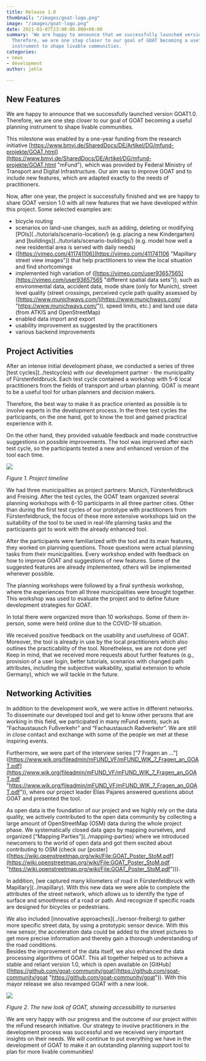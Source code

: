 ```yaml
---
title: Release 1.0
thumbnail: "/images/goat-logo.png"
image: "/images/goat-logo.png"
date: 2021-03-07T23:00:00.000+00:00
summary: 'We are happy to announce that we successfully launched version GOAT1.0.
  Therefore, we are one step closer to our goal of GOAT becoming a useful planning
  instrument to shape livable communities. '
categories:
- news
- development
author: jehle

---
```

## New Features

We are happy to announce that we successfully launched version GOAT1.0. Therefore, we are one step closer to our goal of GOAT becoming a useful planning instrument to shape livable communities.

This milestone was enabled by a one-year funding from the research initiative [https://www.bmvi.de/SharedDocs/DE/Artikel/DG/mfund-projekte/GOAT.html](https://www.bmvi.de/SharedDocs/DE/Artikel/DG/mfund-projekte/GOAT.html "mFund"), which was provided by Federal Ministry of Transport and Digital Infrastructure. Our aim was to improve GOAT and to include new features, which are adapted exactly to the needs of practitioners.

Now, after one year, the project is successfully finished and we are happy to share GOAT version 1.0 with all new features that we have developed within this project. Some selected examples are:

* bicycle routing
* scenarios on land-use changes, such as adding, deleting or modifying \[POIs\](../tutorials/scenario-location/) (e.g. placing a new Kindergarten) and \[buildings\](../tutorials/scenario-buildings/) (e.g. model how well a new residential area is served with daily needs)
* ([https://vimeo.com/411741106](https://vimeo.com/411741106 "Mapillary street view images")) that help practitioners to view the local situation and find shortcomings
* implemented high variation of ([https://vimeo.com/user93657565](https://vimeo.com/user93657565 "different spatial data sets")), such as environmental data, accident data, mode share (only for Munich), street level quality (street crossings, perceived cycle path quality assessed by ([https://www.munichways.com/](https://www.munichways.com/ "https://www.munichways.com/")), speed limits, etc.) and land use data (from ATKIS and OpenStreetMap)
* enabled data import and export
* usability improvement as suggested by the practitioners
* various backend improvements

## Project Activities

After an intense initial development phase, we conducted a series of three \[test cycles\](../testcycles) with our development partner - the municipality of Fürstenfeldbruck. Each test cycle contained a workshop with 5-6 local practitioners from the fields of transport and urban planning. GOAT is meant to be a useful tool for urban planners and decision makers.

Therefore, the best way to make it as practice oriented as possible is to involve experts in the development process. In the three test cycles the participants, on the one hand, got to know the tool and gained practical experience with it.

On the other hand, they provided valuable feedback and made constructive suggestions on possible improvements. The tool was improved after each test cycle, so the participants tested a new and enhanced version of the tool each time.

![](/images/timeline.png)

_Figure 1. Project timeline_

We had three municipalities as project partners: Munich, Fürstenfeldbruck and Freising. After the test cycles, the GOAT team organized several planning workshops with 6-10 participants in all three partner cities. Other than during the first test cycles of our prototype with practitioners from Fürstenfeldbruck, the focus of these more extensive workshops laid on the suitability of the tool to be used in real-life planning tasks and the participants got to work with the already enhanced tool.

After the participants were familiarized with the tool and its main features, they worked on planning questions. Those questions were actual planning tasks from their municipalities. Every workshop ended with feedback on how to improve GOAT and suggestions of new features. Some of the suggested features are already implemented, others will be implemented wherever possible.

The planning workshops were followed by a final synthesis workshop, where the experiences from all three municipalities were brought together. This workshop was used to evaluate the project and to define future development strategies for GOAT.

In total there were organized more than 10 workshops. Some of them in-person, some were held online due to the COVID-19 situation.

We received positive feedback on the usability and usefulness of GOAT. Moreover, the tool is already in use by the local practitioners which also outlines the practicability of the tool. Nonetheless, we are not done yet! Keep in mind, that we received more requests about further features (e.g., provision of a user login, better tutorials, scenarios with changed path attributes, including the subjective walkability, spatial extension to whole Germany), which we will tackle in the future.

## Networking Activities

In addition to the development work, we were active in different networks. To disseminate our developed tool and get to know other persons that are working in this field, we participated in many mFund events, such as “Fachaustausch Fußverkehr” and “Fachaustausch Radverkehr”. We are still in close contact and exchange with some of the people we met at these inspiring events.

Furthermore, we were part of the interview series \[“7 Fragen an …”\]([https://www.wik.org/fileadmin/mFUND_VF/mFUND_WIK_7_Fragen_an_GOAT.pdf](https://www.wik.org/fileadmin/mFUND_VF/mFUND_WIK_7_Fragen_an_GOAT.pdf "https://www.wik.org/fileadmin/mFUND_VF/mFUND_WIK_7_Fragen_an_GOAT.pdf")), where our project leader Elias Pajares answered questions about GOAT and presented the tool.

As open data is the foundation of our project and we highly rely on the data quality, we actively contributed to the open data community by collecting a large amount of OpenStreetMap (OSM) data during the whole project phase. We systematically closed data gaps by mapping ourselves, and organized \[“Mapping Parties”\](../mapping-parties) where we introduced newcomers to the world of open data and got them excited about contributing to OSM (check our \[poster\]([https://wiki.openstreetmap.org/wiki/File:GOAT_Poster_StoM.pdf](https://wiki.openstreetmap.org/wiki/File:GOAT_Poster_StoM.pdf "https://wiki.openstreetmap.org/wiki/File:GOAT_Poster_StoM.pdf"))).

In addition, \[we captured many kilometers of road in Fürstenfeldbruck with Mapillary\](../mapillary). With this new data we were able to complete the attributes of the street network, which allows us to identify the type of surface and smoothness of a road or path. And recognize if specific roads are designed for bicycles or pedestrians.

We also included \[innovative approaches\](../sensor-freiberg) to gather more specific street data, by using a prototypic sensor device. With this new sensor, the acceleration data could be added to the street pictures to get more precise information and thereby gain a thorough understanding of the road conditions.  
Besides the improvement of the data itself, we also enhanced the data processing algorithms of GOAT. This all together helped us to achieve a stable and reliant version 1.0, which is open available on \[GitHub\]([https://github.com/goat-community/goat](https://github.com/goat-community/goat "https://github.com/goat-community/goat")). With this mayor release we also revamped GOAT with a new look.

![](/images/screenshot.PNG)

_Figure 2. The new look of GOAT, showing accessibility to nurseries_

We are very happy with our progress and the outcome of our project within the mFund research initiative. Our strategy to involve practitioners in the development process was successful and we received very important insights on their needs. We will continue to put everything we have in the development of GOAT to make it an outstanding planning support tool to plan for more livable communities!